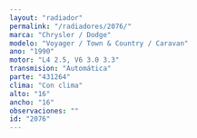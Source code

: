 ```yaml
---
layout: "radiador"
permalink: "/radiadores/2076/"
marca: "Chrysler / Dodge"
modelo: "Voyager / Town & Country / Caravan"
ano: "1990"
motor: "L4 2.5, V6 3.0 3.3"
transmision: "Automática"
parte: "431264"
clima: "Con clima"
alto: "16"
ancho: "16"
observaciones: ""
id: "2076"
---
```


